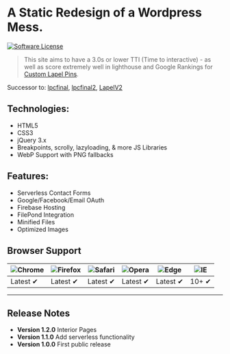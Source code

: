 # A Static Redesign of a Wordpress Mess.
[![Software License](https://img.shields.io/badge/license-MIT-brightgreen.svg?style=flat-square)](LICENSE.md)


>This site aims to have a 3.0s or lower TTI (Time to interactive) - as well as score extremely well in lighthouse and Google Rankings for [Custom Lapel Pins](https://lapelpinsandcoins.com/lapelpins "Custom Lapel Pins").
   
  
Successor to: [lpcfinal](https://github.com/kendalled/lpcfinal "My third attempt"), [lpcfinal2](https://github.com/kendalled/lpcfinal2 "My second attempt"), [LapelV2](https://github.com/kendalled/LapelV2 "My first attempt")
## Technologies:
- HTML5
- CSS3
- jQuery 3.x
- Breakpoints, scrolly, lazyloading, & more JS Libraries
- WebP Support with PNG fallbacks

## Features:
- Serverless Contact Forms
- Google/Facebook/Email OAuth
- Firebase Hosting
- FilePond Integration
- Minified Files
- Optimized Images

## Browser Support
![Chrome](https://raw.github.com/alrra/browser-logos/master/src/chrome/chrome_48x48.png) | ![Firefox](https://raw.github.com/alrra/browser-logos/master/src/firefox/firefox_48x48.png) | ![Safari](https://raw.github.com/alrra/browser-logos/master/src/safari/safari_48x48.png) | ![Opera](https://raw.github.com/alrra/browser-logos/master/src/opera/opera_48x48.png) | ![Edge](https://raw.github.com/alrra/browser-logos/master/src/edge/edge_48x48.png) | ![IE](https://raw.github.com/alrra/browser-logos/master/src/archive/internet-explorer_9-11/internet-explorer_9-11_48x48.png) |
--- | --- | --- | --- | --- | --- |
Latest ✔ | Latest ✔ | Latest ✔ | Latest ✔ | Latest ✔ | 10+ ✔ |


___


## Release Notes

- __Version 1.2.0__ Interior Pages
- __Version 1.1.0__ Add serverless functionality
- __Version 1.0.0__ First public release

